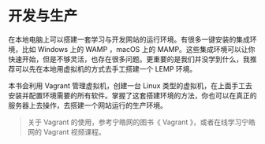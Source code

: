 # 开发与生产

在本地电脑上可以搭建一套学习与开发网站的运行环境。有很多一键安装的集成环境，比如 Windows 上的 WAMP ，macOS 上的 MAMP。这些集成环境可以让你快速开始，但是不够灵活，也存在很多问题。更重要的是我们并没学到什么，我推荐可以先在本地用虚拟机的方式去手工搭建一个 LEMP 环境。

本书会利用 Vagrant 管理虚拟机，创建一台 Linux 类型的虚拟机，在上面手工去安装并配置环境需要的所有软件。掌握了这套搭建环境的方法，你也可以在真正的服务器上去操作，去搭建一个网站运行的生产环境。

> 关于 Vagrant 的使用，参考宁皓网的图书《 Vagrant 》，或者在线学习宁皓网的 Vagrant 视频课程。



